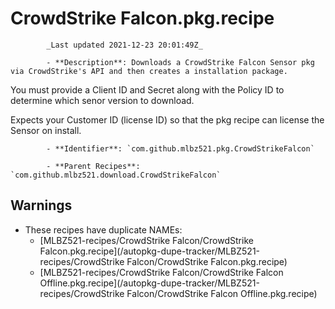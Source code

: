 # CrowdStrike Falcon.pkg.recipe

            _Last updated 2021-12-23 20:01:49Z_

            - **Description**: Downloads a CrowdStrike Falcon Sensor pkg via CrowdStrike's API and then creates a installation package.

You must provide a Client ID and Secret along with the Policy ID to determine which senor version to download.

Expects your Customer ID (license ID) so that the pkg recipe can license the Sensor on install.


            - **Identifier**: `com.github.mlbz521.pkg.CrowdStrikeFalcon`

            - **Parent Recipes**: `com.github.mlbz521.download.CrowdStrikeFalcon`


## Warnings

- These recipes have duplicate NAMEs:
    - [MLBZ521-recipes/CrowdStrike Falcon/CrowdStrike Falcon.pkg.recipe](/autopkg-dupe-tracker/MLBZ521-recipes/CrowdStrike Falcon/CrowdStrike Falcon.pkg.recipe)
    - [MLBZ521-recipes/CrowdStrike Falcon/CrowdStrike Falcon Offline.pkg.recipe](/autopkg-dupe-tracker/MLBZ521-recipes/CrowdStrike Falcon/CrowdStrike Falcon Offline.pkg.recipe)